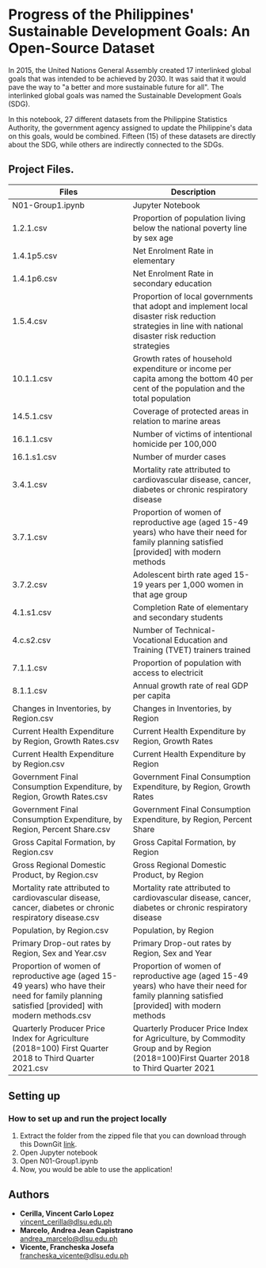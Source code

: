 # Progress of the Philippines' Sustainable Development Goals: An Open-Source Dataset
In 2015, the United Nations General Assembly created 17 interlinked global goals that
was intended to be achieved by 2030. It was said that it would pave the way to "a better and more sustainable future for all". The interlinked global goals was named the Sustainable Development Goals (SDG).

In this notebook, 27 different datasets from the Philippine Statistics Authority, the government agency assigned to update the Philippine's data on this goals, would be combined. Fifteen (15) of these datasets are directly about the SDG, while others are indirectly connected to the SDGs.
## Project Files.
|     Files                                                             | Description                                                                                                                                                |
|-----------------------------------------------------------------------|------------------------------------------------------------------------------------------------------------------------------------------------------------|
| N01-Group1.ipynb                                                      | Jupyter Notebook                                                                                |
| 1.2.1.csv                                                             | Proportion of population living below the national poverty line by sex age                                                                                 |
| 1.4.1p5.csv                                                           | Net Enrolment Rate in elementary      														     |
| 1.4.1p6.csv                                                           | Net Enrolment Rate in secondary education                                         									     |
| 1.5.4.csv                		                                | Proportion of local governments that adopt and implement local disaster risk reduction strategies in line with national disaster risk reduction strategies |
| 10.1.1.csv              		                                | Growth rates of household expenditure or income per capita among the bottom 40 per cent of the population and the total population	      		     |
| 14.5.1.csv     			                                | Coverage of protected areas in relation to marine areas                    										     |		
| 16.1.1.csv                                                            | Number of victims of intentional homicide per 100,000      												     |
| 16.1.s1.csv                                                           | Number of murder cases      																     |
| 3.4.1.csv                                                             | Mortality rate attributed to cardiovascular disease, cancer, diabetes or chronic respiratory disease     					             |
| 3.7.1.csv                                                             | Proportion of women of reproductive age (aged 15-49 years) who have their need for family planning satisfied [provided] with modern methods                |
| 3.7.2.csv                                                             | Adolescent birth rate aged 15-19 years per 1,000 women in that age group 										     |
| 4.1.s1.csv                                                            | Completion Rate of elementary and secondary students        											             |
| 4.c.s2.csv                                                            | Number of Technical-Vocational Education and Training (TVET) trainers trained                        							     |
| 7.1.1.csv                                                             | Proportion of population with access to electricit         												     |
| 8.1.1.csv                                                             | Annual growth rate of real GDP per capita	      													     |
| Changes in Inventories, by Region.csv                                 | Changes in Inventories, by Region                                         										     |
| Current Health Expenditure by Region, Growth Rates.csv                | Current Health Expenditure by Region, Growth Rates 												             |
| Current Health Expenditure by Region.csv              		| Current Health Expenditure by Region        														     |
| Government Final Consumption Expenditure, by Region, Growth Rates.csv | Government Final Consumption Expenditure, by Region, Growth Rates                       							 	     |
| Government Final Consumption Expenditure, by Region, Percent Share.csv| Government Final Consumption Expenditure, by Region, Percent Share         										     |
| Gross Capital Formation, by Region.csv                                | Gross Capital Formation, by Region      														     |
| Gross Regional Domestic Product, by Region.csv                        | Gross Regional Domestic Product, by Region                                        									     |
| Mortality rate attributed to cardiovascular disease, cancer, diabetes or chronic respiratory disease.csv|  Mortality rate attributed to cardiovascular disease, cancer, diabetes or chronic respiratory disease                    |
| Population, by Region.csv                                             | Population, by Region        																     |
| Primary Drop-out rates by Region, Sex and Year.csv                    | Primary Drop-out rates by Region, Sex and Year                        										     |
| Proportion of women of reproductive age (aged 15-49 years) who have their need for family planning satisfied [provided] with modern methods.csv  | Proportion of women of reproductive age (aged 15-49 years) who have their need for family planning satisfied [provided] with modern methods                     		     |
| Quarterly Producer Price Index for Agriculture (2018=100) First Quarter 2018 to Third Quarter 2021.csv          | Quarterly Producer Price Index for Agriculture, by Commodity Group and by Region (2018=100)First Quarter 2018 to Third Quarter 2021							     |

## Setting up
### How to set up and run the project locally
1. Extract the folder from the zipped file that you can download through this DownGit [link](https://github.com/francheska-vicente/datapre-project.git).
2. Open Jupyter notebook
3. Open N01-Group1.ipynb
4. Now, you would be able to use the application!

## Authors
- **Cerilla, Vincent Carlo Lopez** <br/>
vincent_cerilla@dlsu.edu.ph
- **Marcelo, Andrea Jean Capistrano**  <br/>
andrea_marcelo@dlsu.edu.ph
- **Vicente, Francheska Josefa**  <br/>
francheska_vicente@dlsu.edu.ph
